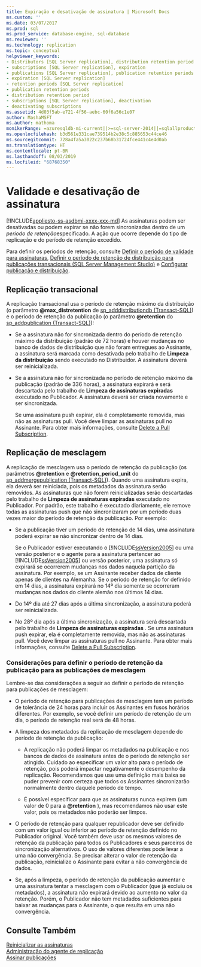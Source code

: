 ```yaml
---
title: Expiração e desativação de assinatura | Microsoft Docs
ms.custom: ''
ms.date: 03/07/2017
ms.prod: sql
ms.prod_service: database-engine, sql-database
ms.reviewer: ''
ms.technology: replication
ms.topic: conceptual
helpviewer_keywords:
- Distributors [SQL Server replication], distribution retention period
- subscriptions [SQL Server replication], expiration
- publications [SQL Server replication], publication retention periods
- expiration [SQL Server replication]
- retention periods [SQL Server replication]
- publication retention periods
- distribution retention period
- subscriptions [SQL Server replication], deactivation
- deactivating subscriptions
ms.assetid: 4d03f5ab-e721-4f56-aebc-60f6a56c1e07
author: MashaMSFT
ms.author: mathoma
monikerRange: =azuresqldb-mi-current||>=sql-server-2014||=sqlallproducts-allversions
ms.openlocfilehash: b3d561e331cae739514b2e38c5c885653c44ce46
ms.sourcegitcommit: 728a4fa5a3022c237b68b31724fce441c4e4d0ab
ms.translationtype: HT
ms.contentlocale: pt-BR
ms.lasthandoff: 08/03/2019
ms.locfileid: "68768350"
---
```

# <a name="subscription-expiration-and-deactivation"></a>Validade e desativação de assinatura
[!INCLUDE[appliesto-ss-asdbmi-xxxx-xxx-md](../../includes/appliesto-ss-asdbmi-xxxx-xxx-md.md)]
  As assinaturas podem ser desativadas ou podem expirar se não forem sincronizadas dentro de um *período de retenção*especificado. A ação que ocorre depende do tipo de replicação e do período de retenção excedido.  
  
 Para definir os períodos de retenção, consulte [Definir o período de validade para assinaturas](../../relational-databases/replication/publish/set-the-expiration-period-for-subscriptions.md), [Definir o período de retenção de distribuição para publicações transacionais &#40;SQL Server Management Studio&#41;](../../relational-databases/replication/set-distribution-retention-period-for-transactional-publications.md) e [Configurar publicação e distribuição](../../relational-databases/replication/configure-publishing-and-distribution.md).  
  
## <a name="transactional-replication"></a>Replicação transacional  
 A replicação transacional usa o período de retenção máximo da distribuição (o parâmetro **@max_distretention** de [sp_adddistributiondb &#40;Transact-SQL&#41;](../../relational-databases/system-stored-procedures/sp-adddistributiondb-transact-sql.md)) e o período de retenção da publicação (o parâmetro **@retention** do [sp_addpublication &#40;Transact-SQL&#41;](../../relational-databases/system-stored-procedures/sp-addpublication-transact-sql.md)):  
  
-   Se a assinatura não for sincronizada dentro do período de retenção máximo da distribuição (padrão de 72 horas) e houver mudanças no banco de dados de distribuição que não foram entregues ao Assinante, a assinatura será marcada como desativada pelo trabalho de **Limpeza da distribuição** sendo executado no Distribuidor. A assinatura deverá ser reinicializada.  
  
-   Se a assinatura não for sincronizada no período de retenção máximo da publicação (padrão de 336 horas), a assinatura expirará e será descartada pelo trabalho de **Limpeza de assinaturas expiradas** executado no Publicador. A assinatura deverá ser criada novamente e ser sincronizada.  
  
     Se uma assinatura push expirar, ela é completamente removida, mas não as assinaturas pull. Você deve limpar as assinaturas pull no Assinante. Para obter mais informações, consulte [Delete a Pull Subscription](../../relational-databases/replication/delete-a-pull-subscription.md).  
  
## <a name="merge-replication"></a>Replicação de mesclagem  
 A replicação de mesclagem usa o período de retenção da publicação (os parâmetros **@retention** e **@retention_period_unit** do [sp_addmergepublication &#40;Transact-SQL&#41;](../../relational-databases/system-stored-procedures/sp-addmergepublication-transact-sql.md)). Quando uma assinatura expira, ela deverá ser reiniciada, pois os metadados da assinatura serão removidos. As assinaturas que não forem reinicializadas serão descartadas pelo trabalho de **Limpeza de assinaturas expiradas** executado no Publicador. Por padrão, este trabalho é executado diariamente, ele remove todas as assinaturas push que não sincronizaram por um período duas vezes maior do período de retenção da publicação. Por exemplo:  
  
-   Se a publicação tiver um período de retenção de 14 dias, uma assinatura poderá expirar se não sincronizar dentro de 14 dias.  
  
     Se o Publicador estiver executando o [!INCLUDE[ssVersion2005](../../includes/ssversion2005-md.md)] ou uma versão posterior e o agente para a assinatura pertencer ao [!INCLUDE[ssVersion2005](../../includes/ssversion2005-md.md)] ou versão posterior, uma assinatura só expirará se ocorrerem mudanças nos dados naquela partição da assinatura. Por exemplo, se um Assinante receber dados de cliente apenas de clientes na Alemanha. Se o período de retenção for definido em 14 dias, a assinatura expirará no 14º dia somente se ocorreram mudanças nos dados do cliente alemão nos últimos 14 dias.  
  
-   Do 14º dia até 27 dias após a última sincronização, a assinatura poderá ser reinicializada.  
  
-   No 28º dia após a última sincronização, a assinatura será descartada pelo trabalho de **Limpeza de assinaturas expiradas** . Se uma assinatura push expirar, ela é completamente removida, mas não as assinaturas pull. Você deve limpar as assinaturas pull no Assinante. Para obter mais informações, consulte [Delete a Pull Subscription](../../relational-databases/replication/delete-a-pull-subscription.md).  
  
### <a name="considerations-for-setting-the-publication-retention-period-for-merge-publications"></a>Considerações para definir o período de retenção da publicação para as publicações de mesclagem  
 Lembre-se das considerações a seguir ao definir o período de retenção para publicações de mesclagem:  
  
-   O período de retenção para publicações de mesclagem tem um período de tolerância de 24 horas para incluir os Assinantes em fusos horários diferentes. Por exemplo, se você definir um período de retenção de um dia, o período de retenção real será de 48 horas.  
  
-   A limpeza dos metadados da replicação de mesclagem depende do período de retenção da publicação:  
  
    -   A replicação não poderá limpar os metadados na publicação e nos bancos de dados de assinatura antes de o período de retenção ser atingido. Cuidado ao especificar um valor alto para o período de retenção, pois poderá impactar negativamente o desempenho da replicação. Recomendamos que use uma definição mais baixa se puder prevenir com certeza que todos os Assinantes sincronizarão normalmente dentro daquele período de tempo.  
  
    -   É possível especificar para que as assinaturas nunca expirem (um valor de 0 para a **@retention** ), mas recomendamos não usar este valor, pois os metadados não poderão ser limpos.  
  
-   O período de retenção para qualquer republicador deve ser definido com um valor igual ou inferior ao período de retenção definido no Publicador original. Você também deve usar os mesmos valores de retenção da publicação para todos os Publicadores e seus parceiros de sincronização alternativos. O uso de valores diferentes pode levar a uma não convergência. Se precisar alterar o valor de retenção da publicação, reinicialize o Assinante para evitar a não convergência de dados.  
  
-   Se, após a limpeza, o período de retenção da publicação aumentar e uma assinatura tentar a mesclagem com o Publicador (que já excluiu os metadados), a assinatura não expirará devido ao aumento no valor da retenção. Porém, o Publicador não tem metadados suficientes para baixar as mudanças para o Assinante, o que resulta em uma não convergência.  
  
## <a name="see-also"></a>Consulte Também  
 [Reinicializar as assinaturas](../../relational-databases/replication/reinitialize-subscriptions.md)   
 [Administração do agente de replicação](../../relational-databases/replication/agents/replication-agent-administration.md)   
 [Assinar publicações](../../relational-databases/replication/subscribe-to-publications.md)  
  
  
